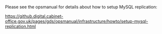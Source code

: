 Please see the opsmanual for details about how to setup MySQL replication:

https://github.digital.cabinet-office.gov.uk/pages/gds/opsmanual/infrastructure/howto/setup-mysql-replication.html
